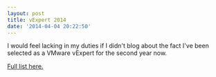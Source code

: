 ```yaml
---
layout: post
title: vExpert 2014
date: '2014-04-04 20:22:50'
---
```


I would feel lacking in my duties if I didn't blog about the fact I've been selected as a VMware vExpert for the second year now.

[Full list here.](http://blogs.vmware.com/vmtn/2014/04/vexpert-2014-announcement.html)